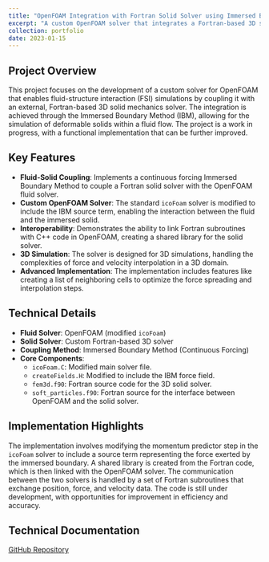 ```yaml
---
title: "OpenFOAM Integration with Fortran Solid Solver using Immersed Boundary Method"
excerpt: "A custom OpenFOAM solver that integrates a Fortran-based 3D solid mechanics solver for fluid-structure interaction simulations using the Immersed Boundary Method.<br/><img src='/images/cfd_gallery/3d_particle.webp'>"
collection: portfolio
date: 2023-01-15
---
```


## Project Overview
This project focuses on the development of a custom solver for OpenFOAM that enables fluid-structure interaction (FSI) simulations by coupling it with an external, Fortran-based 3D solid mechanics solver. The integration is achieved through the Immersed Boundary Method (IBM), allowing for the simulation of deformable solids within a fluid flow. The project is a work in progress, with a functional implementation that can be further improved.

## Key Features
- **Fluid-Solid Coupling**: Implements a continuous forcing Immersed Boundary Method to couple a Fortran solid solver with the OpenFOAM fluid solver.
- **Custom OpenFOAM Solver**: The standard `icoFoam` solver is modified to include the IBM source term, enabling the interaction between the fluid and the immersed solid.
- **Interoperability**: Demonstrates the ability to link Fortran subroutines with C++ code in OpenFOAM, creating a shared library for the solid solver.
- **3D Simulation**: The solver is designed for 3D simulations, handling the complexities of force and velocity interpolation in a 3D domain.
- **Advanced Implementation**: The implementation includes features like creating a list of neighboring cells to optimize the force spreading and interpolation steps.

## Technical Details
- **Fluid Solver**: OpenFOAM (modified `icoFoam`)
- **Solid Solver**: Custom Fortran-based 3D solver
- **Coupling Method**: Immersed Boundary Method (Continuous Forcing)
- **Core Components**:
  - `icoFoam.C`: Modified main solver file.
  - `createFields.H`: Modified to include the IBM force field.
  - `fem3d.f90`: Fortran source code for the 3D solid solver.
  - `soft_particles.f90`: Fortran source for the interface between OpenFOAM and the solid solver.

## Implementation Highlights
The implementation involves modifying the momentum predictor step in the `icoFoam` solver to include a source term representing the force exerted by the immersed boundary. A shared library is created from the Fortran code, which is then linked with the OpenFOAM solver. The communication between the two solvers is handled by a set of Fortran subroutines that exchange position, force, and velocity data. The code is still under development, with opportunities for improvement in efficiency and accuracy.

## Technical Documentation
[GitHub Repository](https://github.com/divyaprakash-iitd/ofcil3D)
